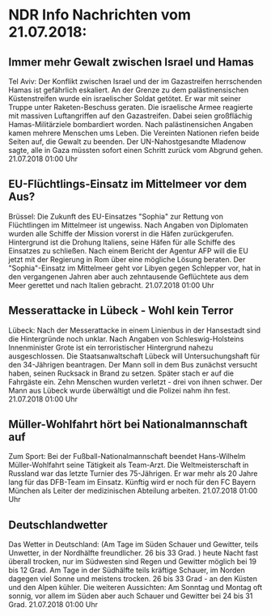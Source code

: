 # NDR Info Nachrichten vom 21.07.2018:


## Immer mehr Gewalt zwischen Israel und Hamas
Tel Aviv: Der Konflikt zwischen Israel und der im Gazastreifen herrschenden Hamas ist gefährlich eskaliert. An der Grenze zu dem palästinensischen Küstenstreifen wurde ein israelischer Soldat getötet. Er war mit seiner Truppe unter Raketen-Beschuss geraten. Die israelische Armee reagierte mit massiven Luftangriffen auf den Gazastreifen. Dabei seien großflächig Hamas-Militärziele bombardiert worden. Nach palästinensichen Angaben kamen mehrere Menschen ums Leben. Die Vereinten Nationen riefen beide Seiten auf, die Gewalt zu beenden. Der UN-Nahostgesandte Mladenow sagte, alle in Gaza müssten sofort einen Schritt zurück vom Abgrund gehen. 21.07.2018 01:00 Uhr 

## EU-Flüchtlings-Einsatz im Mittelmeer vor dem Aus?
Brüssel:	Die Zukunft des EU-Einsatzes "Sophia" zur Rettung von Flüchtlingen im Mittelmeer ist ungewiss. Nach Angaben von Diplomaten wurden alle Schiffe der Mission vorerst in die Häfen zurückgerufen. Hintergrund ist die Drohung Italiens, seine Häfen für alle Schiffe des Einsatzes zu schließen. Nach einem Bericht der Agentur AFP will die EU jetzt mit der Regierung in Rom über eine mögliche Lösung beraten. Der "Sophia"-Einsatz im Mittelmeer geht vor Libyen gegen Schlepper vor, hat in den vergangenen Jahren aber auch zehntausende Geflüchtete aus dem Meer gerettet und nach Italien gebracht. 21.07.2018 01:00 Uhr 

## Messerattacke in Lübeck - Wohl kein Terror
Lübeck: Nach der Messerattacke in einem Linienbus in der Hansestadt sind die Hintergründe noch unklar. Nach Angaben von Schleswig-Holsteins Innenminister Grote ist ein terroristischer Hintergrund nahezu ausgeschlossen. Die Staatsanwaltschaft Lübeck will Untersuchungshaft für den 34-Jährigen beantragen. Der Mann soll in dem Bus zunächst versucht haben, seinen Rucksack in Brand zu setzen. Später stach er auf die Fahrgäste ein. Zehn Menschen wurden verletzt - drei von ihnen schwer. Der Mann aus Lübeck wurde überwältigt und die Polizei nahm ihn fest. 21.07.2018 01:00 Uhr 

## Müller-Wohlfahrt hört bei Nationalmannschaft auf
Zum Sport: Bei der Fußball-Nationalmannschaft beendet Hans-Wilhelm Müller-Wohlfahrt seine Tätigkeit als Team-Arzt. Die Weltmeisterschaft in Russland war das letzte Turnier des 75-Jährigen. Er war mehr als 20 Jahre lang für das DFB-Team im Einsatz. Künftig wird er noch für den FC Bayern München als Leiter der medizinischen Abteilung arbeiten. 21.07.2018 01:00 Uhr 

## Deutschlandwetter
Das Wetter in Deutschland:
(Am Tage im Süden Schauer und Gewitter, teils Unwetter, in der Nordhälfte freundlicher. 26 bis 33 Grad. ) heute Nacht fast überall trocken, nur im Südwesten sind Regen und Gewitter möglich bei 19 bis 12 Grad. Am Tage in der Südhälfte teils kräftige Schauer, im Norden dagegen viel Sonne und meistens trocken. 26 bis 33 Grad - an den Küsten und den Alpen kühler. Die weiteren Aussichten: Am Sonntag und Montag oft sonnig, vor allem im Süden aber auch Schauer und Gewitter bei 24 bis 31 Grad. 21.07.2018 01:00 Uhr 
